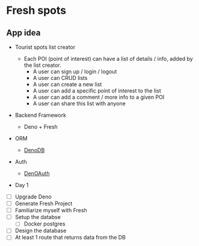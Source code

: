 # Fresh spots

## App idea

- Tourist spots list creator 
  - Each POI (point of interest) can have a list of details  / info, added by the list creator.
    - A user can sign up / login / logout
    - A user can CRUD lists
    - A user can create a new list
    - A user can add a specific point of interest to the list
    - A user can add a comment / more info to a given POI
    - A user can share this list with anyone
 

- Backend Framework
  - Deno + Fresh
- ORM
  - [DenoDB](https://eveningkid.com/denodb-docs/)
- Auth
  - [DenOAuth](https://www.denoauth.org/)

- Day 1

- [ ] Upgrade Deno
- [ ] Generate Fresh Project
- [ ] Familiarize myself with Fresh
- [ ] Setup the databse
  - [ ] Docker postgres
- [ ] Design the database
- [ ] At least 1 route that returns data from the DB
